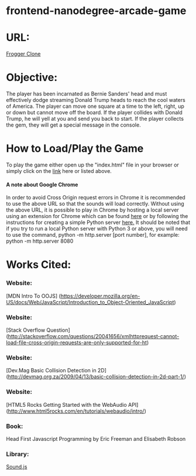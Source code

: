 frontend-nanodegree-arcade-game
===============================

# URL:
[Frogger Clone](https://smitherd9.github.io)

# Objective:
The player has been incarnated as Bernie Sanders' head and must effectively dodge streaming Donald Trump heads
to reach the cool waters of America.  The player can move one square at a time to the left, right, up or down but
cannot move off the board.
If the player collides with Donald Trump, he will yell at you and send you back to start.
If the player collects the gem, they will get a special message in the console.

# How to Load/Play the Game

To play the game either open up the "index.html" file in your browser or simply click on the [link](http://smitherd9.github.io) here or listed above.

#### A note about Google Chrome
In order to avoid Cross Origin request errors in Chrome it is recommended to use the above URL so that the sounds will load correctly.  Without using the above URL, it is possible to play in Chrome by hosting a local server using an extension for Chrome which can be found [here](https://chrome.google.com/webstore/detail/web-server-for-chrome/ofhbbkphhbklhfoeikjpcbhemlocgigb?utm_source=chrome-app-launcher-info-dialog) or by following the instructions for creating a simple Python server [here.](http://stackoverflow.com/questions/20041656/xmlhttprequest-cannot-load-file-cross-origin-requests-are-only-supported-for-ht)  It should be noted that if you try to run a local Python server with Python 3 or above, you will need to use the command, python -m http.server [port number], for example:  python -m http.server 8080

# Works Cited:

### Website:
[MDN Intro To OOJS] (https://developer.mozilla.org/en-US/docs/Web/JavaScript/Introduction_to_Object-Oriented_JavaScript)

### Website:
[Stack Overflow Question] (http://stackoverflow.com/questions/20041656/xmlhttprequest-cannot-load-file-cross-origin-requests-are-only-supported-for-ht)

### Website:
[Dev.Mag Basic Collision Detection in 2D] (http://devmag.org.za/2009/04/13/basic-collision-detection-in-2d-part-1/)

### Website:
[HTML5 Rocks Getting Started with the WebAudio API] (http://www.html5rocks.com/en/tutorials/webaudio/intro/)

### Book:
Head First Javascript Programming by Eric Freeman and Elisabeth Robson

### Library:
[Sound.js](https://github.com/kittykatattack/sound.js)




